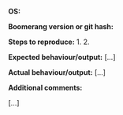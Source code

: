 <!--
  Fill in the placeholders below. Delete any headings and placeholders that you do not fill in.
-->
**OS:**
<!-- e.g. Ubuntu 18.04 LTS 64 bit -->

**Boomerang version or git hash:**
<!-- Paste the output of either `boomerang-cli --version` or of `git rev-parse --short HEAD` here. -->

<!-- Explanation of the issue -->
**Steps to reproduce:**
1.
2.

**Expected behaviour/output:**
[...]

**Actual behaviour/output:**
[...]

**Additional comments:**
<!-- Optional -->
[...]

